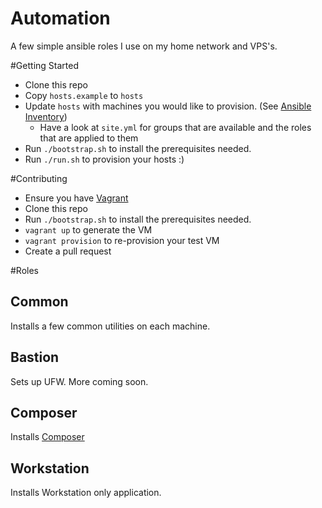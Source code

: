 # Automation
A few simple ansible roles I use on my home network and VPS's.

#Getting Started
* Clone this repo
* Copy ```hosts.example``` to ```hosts```
* Update ```hosts``` with machines you would like to provision. (See [Ansible Inventory](http://docs.ansible.com/ansible/intro_inventory.html))
  * Have a look at ```site.yml``` for groups that are available and the roles that are applied to them
* Run ```./bootstrap.sh``` to install the prerequisites needed.
* Run ```./run.sh``` to provision your hosts :)

#Contributing
* Ensure you have [Vagrant](https://www.vagrantup.com/)
* Clone this repo
* Run ```./bootstrap.sh``` to install the prerequisites needed.
* ```vagrant up``` to generate the VM
* ```vagrant provision``` to re-provision your test VM
* Create a pull request

#Roles
## Common
Installs a few common utilities on each machine.

## Bastion
Sets up UFW. More coming soon.

## Composer
Installs [Composer](https://getcomposer.org/)

## Workstation
Installs Workstation only application.
